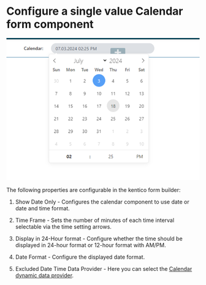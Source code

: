 # Configure a single value Calendar form component

![Component](/images/calendar-component-single-value.png)

The following properties are configurable in the kentico form builder:
1. Show Date Only - Configures the calendar component to use date or date and time format.

2. Time Frame - Sets the number of minutes of each time interval selectable via the time setting arrows.

3. Display in 24-Hour format - Configure whether the time should be displayed in 24-hour format or 12-hour format with AM/PM.

4. Date Format - Configure the displayed date format.

5. Excluded Date Time Data Provider - Here you can select the [Calendar dynamic data provider](./Dynamic-Calendar-Data-Provider.md).